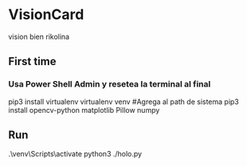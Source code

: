 # VisionCard
vision bien rikolina

## First time
### Usa Power Shell Admin y resetea la terminal al final
pip3 install virtualenv
virtualenv venv #Agrega al path de sistema
pip3 install opencv-python matplotlib Pillow numpy

## Run
.\venv\Scripts\activate
python3 ./holo.py
